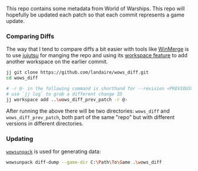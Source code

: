 This repo contains some metadata from World of Warships. This repo will hopefully be updated each patch so that each commit represents a game update.

### Comparing Diffs

The way that I tend to compare diffs a bit easier with tools like [WinMerge](https://winmerge.org/) is to use [jujutsu](https://jj-vcs.github.io) for manging the repo and using its [workspace feature](https://jj-vcs.github.io/jj/latest/cli-reference/#jj-workspace-add) to add another workspace on the earlier commit.

```sh
jj git clone https://github.com/landaire/wows_diff.git
cd wows_diff

# -r @- in the following command is shorthand for --revision <PREVIOUS>.
# use `jj log` to grab a different change ID
jj workspace add ..\wows_diff_prev_patch -r @-
```

After running the above there will be two directories: `wows_diff` and `wows_diff_prev_patch`, both part of the same "repo" but with different versions in different directories.

### Updating

[`wowsunpack`](https://github.com/landaire/wowsunpack) is used for generating data:

```sh
wowsunpack diff-dump --game-dir C:\Path\To\Game .\wows_diff
```
